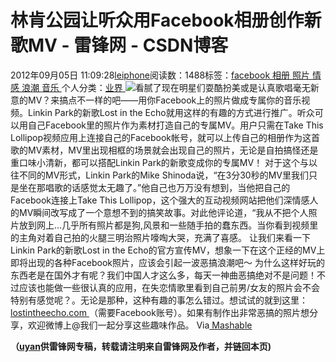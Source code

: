 
# 林肯公园让听众用Facebook相册创作新歌MV - 雷锋网 - CSDN博客


2012年09月05日 11:09:28[leiphone](https://me.csdn.net/leiphone)阅读数：1488标签：[facebook																](https://so.csdn.net/so/search/s.do?q=facebook&t=blog)[相册																](https://so.csdn.net/so/search/s.do?q=相册&t=blog)[照片																](https://so.csdn.net/so/search/s.do?q=照片&t=blog)[情感																](https://so.csdn.net/so/search/s.do?q=情感&t=blog)[浪潮																](https://so.csdn.net/so/search/s.do?q=浪潮&t=blog)[音乐																](https://so.csdn.net/so/search/s.do?q=音乐&t=blog)[
							](https://so.csdn.net/so/search/s.do?q=浪潮&t=blog)[
																					](https://so.csdn.net/so/search/s.do?q=情感&t=blog)个人分类：[业界																](https://blog.csdn.net/leiphone/article/category/873390)
[
																								](https://so.csdn.net/so/search/s.do?q=情感&t=blog)
[
				](https://so.csdn.net/so/search/s.do?q=照片&t=blog)
[
			](https://so.csdn.net/so/search/s.do?q=照片&t=blog)
[
		](https://so.csdn.net/so/search/s.do?q=相册&t=blog)
[
	](https://so.csdn.net/so/search/s.do?q=facebook&t=blog)
![](http://www.leiphone.com/wp-content/uploads/2012/09/Linkin-Park-Interactive-Music-Video-for-Lost-in-the-Echo-640.jpg)看腻了现在明星们耍酷扮美或是认真歌唱毫无新意的MV？来搞点不一样的吧——用你Facebook上的照片做成专属你的音乐视频。Linkin
 Park的新歌Lost in the Echo就用这样的有趣的方式进行推广。听众可以用自己Facebook里的照片作为素材打造自己的专属MV。用户只需在Take
 This Lollipop视频应用上连接自己的Facebook帐号，就可以上传自己的相册作为这首歌的MV素材，MV里出现相框的场景就会出现自己的照片，无论是自拍搞怪还是重口味小清新，都可以搭配Linkin Park的新歌变成你的专属MV！
对于这个与以往不同的MV形式，Linkin Park的Mike Shinoda说，“在3分30秒的MV里我们只是坐在那唱歌的话感觉太无趣了。”他自己也万万没有想到，当他把自己的Facebook连接上Take This Lollipop，这个强大的互动视频网站把他们深情感人的MV瞬间改写成了一个意想不到的搞笑故事。对此他评论道，“我从不把个人照片放到网上…几乎所有照片都是狗,风景和一些随手拍的蠢东西。当你看到视频里的主角对着自己拍的火腿三明治照片嚎啕大哭，充满了喜感。
让我们来看一下Linkin Park的新歌Lost in the Echo的官方宣传MV，想象一下在这个正经的MV上即将出现的各种Facebook照片，应该会引起一波恶搞浪潮吧～
为什么这样好玩的东西老是在国外才有呢？我们中国人才这么多，每天一神曲恶搞绝对不是问题！不过应该也能做一些很认真的应用，在失恋情歌里看到自己前男/女友的照片会不会特别有感觉呢？。无论是那种，这种有趣的事怎么错过。想试试的就到这里：[lostintheecho.com ](http://lostintheecho.com/)（需要Facebook账号）。如果有制作出非常恶搞的照片想分享，欢迎微博上@我们一起分享这些趣味作品。
Via[ Mashable](http://mashable.com/2012/08/31/linkin-park-lost-in-the-echo-facebook/)

**（****[uyan](http://www.leiphone.com/author/uyan)****供****雷锋网****专稿，转载请注明来自雷锋网及作者，并链回本页)**

